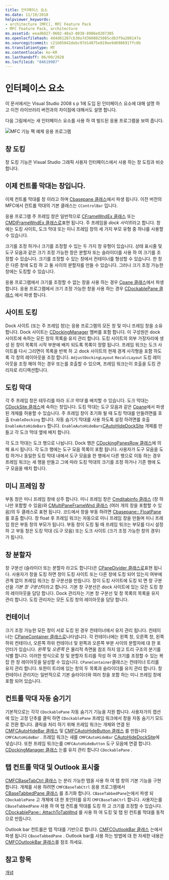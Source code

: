 ```yaml
---
title: 인터페이스 요소
ms.date: 11/19/2018
helpviewer_keywords:
- architecture [MFC], MFC Feature Pack
- MFC Feature Pack, architecture
ms.assetid: eead6827-9602-40a3-8038-8986e8207385
ms.openlocfilehash: 4d4d81287cb30a7d3608025085cdb3f9a208147a
ms.sourcegitcommit: c21b05042debc97d14875e019ee9d698691ffc0b
ms.translationtype: MT
ms.contentlocale: ko-KR
ms.lasthandoff: 06/09/2020
ms.locfileid: "84619987"
---
```

# <a name="interface-elements"></a>인터페이스 요소

이 문서에서는 Visual Studio 2008 s p 1에 도입 된 인터페이스 요소에 대해 설명 하 고 이전 라이브러리 버전과의 차이점에 대해서도 설명 합니다.

다음 그림에서는 새 인터페이스 요소를 사용 하 여 빌드된 응용 프로그램을 보여 줍니다.

![MFC 기능 팩 예제 응용 프로그램](../mfc/media/mfc_featurepack.png "MFC 기능 팩 예제 응용 프로그램")

## <a name="window-docking"></a>창 도킹

창 도킹 기능은 Visual Studio 그래픽 사용자 인터페이스에서 사용 하는 창 도킹과 비슷합니다.

## <a name="control-bars-are-now-panes"></a>이제 컨트롤 막대는 창입니다.

이제 컨트롤 막대를 창 이라고 하며 [Cbasepane 클래스](reference/cbasepane-class.md)에서 파생 됩니다. 이전 버전의 MFC에서 컨트롤 막대의 기본 클래스는 `CControlBar` 입니다.

응용 프로그램 주 프레임 창은 일반적으로 [CFrameWndEx 클래스](reference/cframewndex-class.md) 또는 [CMDIFrameWndEx 클래스로](reference/cmdiframewndex-class.md)표현 됩니다. 주 프레임을 *dock 사이트*라고 합니다. 창에는 도킹 사이트, 도크 막대 또는 미니 프레임 창의 세 가지 부모 유형 중 하나를 사용할 수 있습니다.

크기를 조정 하거나 크기를 조정할 수 있는 두 가지 창 유형이 있습니다. 상태 표시줄 및 도구 모음과 같은 크기 조정 가능한 창은 분할자 또는 슬라이더를 사용 하 여 크기를 조정할 수 있습니다. 크기를 조정할 수 있는 창에서 컨테이너를 형성할 수 있습니다. 한 창은 다른 창에 도킹 하 고 둘 사이의 분할자를 만들 수 있습니다. 그러나 크기 조정 가능한 창에는 도킹할 수 있습니다.

응용 프로그램에서 크기를 조정할 수 없는 창을 사용 하는 경우 [Cpane 클래스](reference/cpane-class.md)에서 파생 합니다.  응용 프로그램에서 크기 조정 가능한 창을 사용 하는 경우 [CDockablePane 클래스](reference/cdockablepane-class.md) 에서 파생 합니다.

## <a name="dock-site"></a>사이트 도킹

Dock 사이트 (또는 주 프레임 창)는 응용 프로그램의 모든 창 및 미니 프레임 창을 소유 합니다. Dock 사이트는 [CDockingManager](reference/cdockingmanager-class.md) 멤버를 포함 합니다. 이 구성원은 dock 사이트에 속하는 모든 창의 목록을 유지 관리 합니다. 도킹 사이트의 외부 가장자리에 생성 된 창이 목록의 시작 부분에 배치 되도록 목록이 정렬 됩니다. 프레임 워크는 도크 사이트를 다시 그리면이 목록을 반복 하 고 dock 사이트의 현재 경계 사각형을 포함 하도록 각 창의 레이아웃을 조정 합니다. `AdjustDockingLayout` `RecalcLayout` 도킹 레이아웃을 조정 해야 하는 경우 또는를 호출할 수 있으며, 프레임 워크는이 호출을 도킹 관리자로 리디렉션합니다.

## <a name="dock-bars"></a>도킹 막대

각 주 프레임 창은 테두리를 따라 *도크 막대* 를 배치할 수 있습니다. 도크 막대는 [CDockSite 클래스](reference/cdocksite-class.md)에 속하는 창입니다. 도킹 막대는 도구 모음과 같은 [Cpane](reference/cpane-class.md)에서 파생 된 개체를 허용할 수 있습니다. 주 프레임 창이 초기화 될 때 도킹 막대를 만들려면를 호출 `EnableDocking` 합니다. 자동 숨기기 막대를 사용 하도록 설정 하려면를 호출 `EnableAutoHideBars` 합니다. `EnableAutoHideBars`[CAutoHideDockSite](reference/cautohidedocksite-class.md) 개체를 만들고 각 도크 막대 옆에 배치 합니다.

각 도크 막대는 도크 행으로 나뉩니다. Dock 행은 [CDockingPanesRow 클래스](reference/cdockingpanesrow-class.md)에 의해 표시 됩니다. 각 도크 행에는 도구 모음 목록이 포함 됩니다. 사용자가 도구 모음을 도킹 하거나 동일한 도킹 막대 내에서 도구 모음을 한 행에서 다른 행으로 이동 하는 경우 프레임 워크는 새 행을 만들고 그에 따라 도킹 막대의 크기를 조정 하거나 기존 행에 도구 모음을 배치 합니다.

## <a name="mini-frame-windows"></a>미니 프레임 창

부동 창은 미니 프레임 창에 상주 합니다. 미니 프레임 창은 [Cmditabinfo 클래스](reference/cmditabinfo-class.md) (창 하나만 포함할 수 있음)와 [CMultiPaneFrameWnd 클래스](reference/cmultipaneframewnd-class.md) (여러 개의 창을 포함할 수 있음)의 두 클래스로 표현 됩니다. 코드에서 창을 부동 하려면 [Cbasepane:: FloatPane](reference/cbasepane-class.md#floatpane)를 호출 합니다. 창 float 후 프레임 워크는 자동으로 미니 프레임 창을 만들며 미니 프레임 창은 부동 창의 부모가 됩니다. 부동 창이 도킹 될 때 프레임 워크는 부모를 다시 설정 하 고 부동 창은 도킹 막대 (도구 모음) 또는 도크 사이트 (크기 조정 가능한 창의 경우)가 됩니다.

## <a name="pane-dividers"></a>창 분할자

창 구분선 (슬라이더 또는 분할자 라고도 합니다)은 [CPaneDivider 클래스로](reference/cpanedivider-class.md)표현 됩니다. 사용자가 창을 도킹 하면 창이 도킹 사이트 또는 다른 창에 도킹 되어 있는지 여부에 관계 없이 프레임 워크는 창 구분선을 만듭니다. 창이 도킹 사이트에 도킹 되 면 창 구분선을 *기본 창 구분선*이라고 합니다. 기본 창 구분선은 dock 사이트에 있는 모든 도킹 창의 레이아웃을 담당 합니다. Dock 관리자는 기본 창 구분선 및 창 목록의 목록을 유지 관리 합니다. 도킹 관리자는 모든 도킹 창의 레이아웃을 담당 합니다.

## <a name="containers"></a>컨테이너

크기 조정 가능한 모든 창이 서로 도킹 된 경우 컨테이너에서 유지 관리 됩니다. 컨테이너는 [CPaneContainer 클래스로](reference/cpanecontainer-class.md)나타냅니다. 각 컨테이너에는 왼쪽 창, 오른쪽 창, 왼쪽 하위 컨테이너, 오른쪽 하위 컨테이너 및 왼쪽과 오른쪽 부분 사이의 분할자에 대 한 포인터가 있습니다. *왼쪽* 및 *오른쪽* 은 물리적 측면을 참조 하지 않고 트리 구조의 분기를 식별 합니다. 이러한 방식으로 창 및 분할자 트리를 작성 하 여 크기를 조정할 수 있는 복잡 한 창 레이아웃을 달성할 수 있습니다. `CPaneContainer`클래스는 컨테이너 트리를 유지 관리 합니다. 또한이 트리에 있는 창의 두 목록과 슬라이더를 유지 관리 합니다. 창 컨테이너 관리자는 일반적으로 기본 슬라이더와 여러 창을 포함 하는 미니 프레임 창에 포함 되어 있습니다.

## <a name="auto-hide-control-bars"></a>컨트롤 막대 자동 숨기기

기본적으로는 각각 `CDockablePane` 자동 숨기기 기능을 지원 합니다. 사용자가의 캡션에 있는 고정 단추를 클릭 하면 `CDockablePane` 프레임 워크에서 창을 자동 숨기기 모드로 전환 합니다. 클릭을 처리 하기 위해 프레임 워크는 개체와 연결 된 [CMFCAutoHideBar 클래스](reference/cmfcautohidebar-class.md) 및 [CMFCAutoHideButton 클래스](reference/cmfcautohidebutton-class.md) 를 만듭니다 `CMFCAutoHideBar` . 프레임 워크는 새를 `CMFCAutoHideBar` [CAutoHideDockSite](reference/cautohidedocksite-class.md)에 넣습니다. 또한 프레임 워크는를 `CMFCAutoHideButton` 도구 모음에 연결 합니다. [CDockingManager 클래스](reference/cdockingmanager-class.md) 는를 유지 관리 합니다 `CDockablePane` .

## <a name="tabbed-control-bars-and-outlook-bars"></a>탭 컨트롤 막대 및 Outlook 표시줄

[CMFCBaseTabCtrl 클래스](reference/cmfcbasetabctrl-class.md) 는 분리 가능한 탭을 사용 하 여 탭 창의 기본 기능을 구현 합니다. 개체를 사용 하려면 `CMFCBaseTabCtrl` 응용 프로그램에서 [CBaseTabbedPane 클래스](reference/cbasetabbedpane-class.md) 를 초기화 합니다. `CBaseTabbedPane`는에서 파생 되 `CDockablePane` 고 개체에 대 한 포인터를 유지 `CMFCBaseTabCtrl` 합니다. 사용자는를 `CBaseTabbedPane` 사용 하 여 탭 컨트롤 막대를 도킹 하 고 크기를 조정할 수 있습니다. [CDockablePane:: AttachToTabWnd](reference/cdockablepane-class.md#attachtotabwnd) 를 사용 하 여 도킹 및 탭 된 컨트롤 막대를 동적으로 만듭니다.

Outlook bar 컨트롤은 탭 막대를 기반으로 합니다. [CMFCOutlookBar 클래스](reference/cmfcoutlookbar-class.md) 는에서 파생 됩니다 `CBaseTabbedPane` . Outlook bar를 사용 하는 방법에 대 한 자세한 내용은 [CMFCOutlookBar 클래스](reference/cmfcoutlookbar-class.md)를 참조 하세요.

## <a name="see-also"></a>참고 항목

[개념](mfc-concepts.md)

